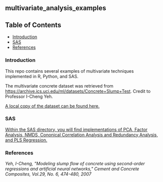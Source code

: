 ## multivariate_analysis_examples

## Table of Contents  

* [Introduction](#introduction)<a name="introduction"/>
* [SAS](#sas)<a name="sas"/>
* [References](#references)<a name="references"/>

### Introduction

This repo contains several examples of multivariate techniques implemented in R, Python, and SAS. 

The multivariate concrete dataset was retrieved from https://archive.ics.uci.edu/ml/datasets/Concrete+Slump+Test. Credit to Professor I-Cheng Yeh.

[A local copy of the dataset can be found here.](scripts/user/data)

### SAS

[Within the SAS directory, you will find implementations of PCA, Factor Analysis, NMDS, Cononical Correlation Analysis and Redundancy Analysis, and PLS Regression.](scripts/user/sas)

### References

*Yeh, I-Cheng, "Modeling slump flow of concrete using second-order regressions and artificial neural networks," Cement and Concrete Composites, Vol.29, No. 6, 474-480, 2007*
